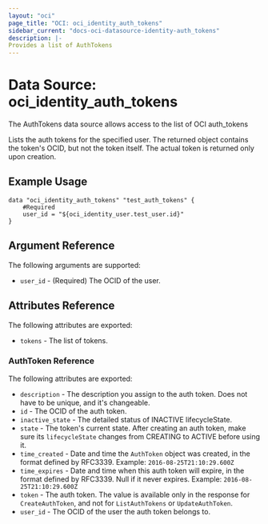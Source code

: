```yaml
---
layout: "oci"
page_title: "OCI: oci_identity_auth_tokens"
sidebar_current: "docs-oci-datasource-identity-auth_tokens"
description: |-
Provides a list of AuthTokens
---
```

# Data Source: oci_identity_auth_tokens
The AuthTokens data source allows access to the list of OCI auth_tokens

Lists the auth tokens for the specified user. The returned object contains the token's OCID, but not
the token itself. The actual token is returned only upon creation.


## Example Usage

```hcl
data "oci_identity_auth_tokens" "test_auth_tokens" {
	#Required
	user_id = "${oci_identity_user.test_user.id}"
}
```

## Argument Reference

The following arguments are supported:

* `user_id` - (Required) The OCID of the user.


## Attributes Reference

The following attributes are exported:

* `tokens` - The list of tokens.

### AuthToken Reference

The following attributes are exported:

* `description` - The description you assign to the auth token. Does not have to be unique, and it's changeable.
* `id` - The OCID of the auth token.
* `inactive_state` - The detailed status of INACTIVE lifecycleState.
* `state` - The token's current state. After creating an auth token, make sure its `lifecycleState` changes from CREATING to ACTIVE before using it. 
* `time_created` - Date and time the `AuthToken` object was created, in the format defined by RFC3339.  Example: `2016-08-25T21:10:29.600Z` 
* `time_expires` - Date and time when this auth token will expire, in the format defined by RFC3339. Null if it never expires.  Example: `2016-08-25T21:10:29.600Z` 
* `token` - The auth token. The value is available only in the response for `CreateAuthToken`, and not for `ListAuthTokens` or `UpdateAuthToken`. 
* `user_id` - The OCID of the user the auth token belongs to.


